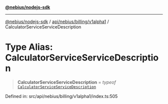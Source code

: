 [**@nebius/nodejs-sdk**](../../../../../README.md)

---

[@nebius/nodejs-sdk](../../../../../README.md) / [api/nebius/billing/v1alpha1](../README.md) / CalculatorServiceServiceDescription

# Type Alias: CalculatorServiceServiceDescription

> **CalculatorServiceServiceDescription** = _typeof_ [`CalculatorServiceServiceDescription`](../variables/CalculatorServiceServiceDescription.md)

Defined in: src/api/nebius/billing/v1alpha1/index.ts:505
